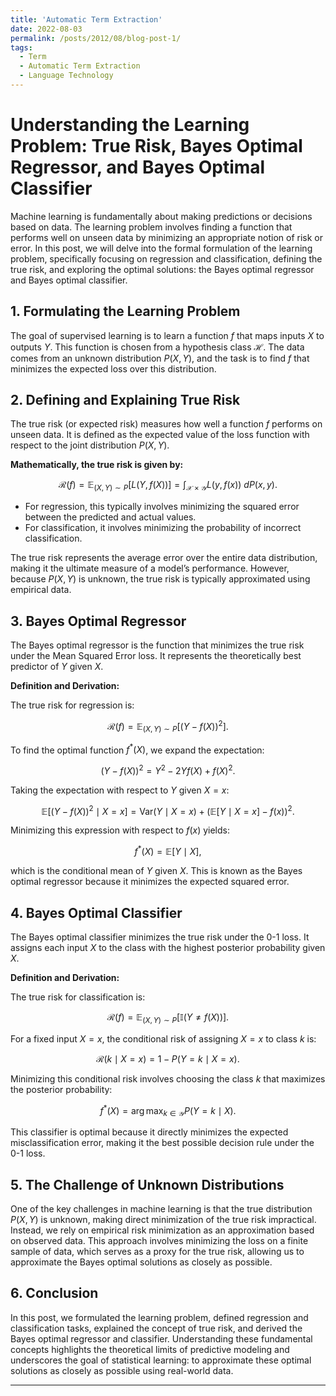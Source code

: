 ```yaml
---
title: 'Automatic Term Extraction'
date: 2022-08-03
permalink: /posts/2012/08/blog-post-1/
tags:
  - Term
  - Automatic Term Extraction
  - Language Technology
---
```





# Understanding the Learning Problem: True Risk, Bayes Optimal Regressor, and Bayes Optimal Classifier

Machine learning is fundamentally about making predictions or decisions based on data. The learning problem involves finding a function that performs well on unseen data by minimizing an appropriate notion of risk or error. In this post, we will delve into the formal formulation of the learning problem, specifically focusing on regression and classification, defining the true risk, and exploring the optimal solutions: the Bayes optimal regressor and Bayes optimal classifier.

## 1. Formulating the Learning Problem

The goal of supervised learning is to learn a function $f$ that maps inputs $X$ to outputs $Y$. This function is chosen from a hypothesis class $\mathcal{H}$. The data comes from an unknown distribution $P(X, Y)$, and the task is to find $f$ that minimizes the expected loss over this distribution.

## 2. Defining and Explaining True Risk

The true risk (or expected risk) measures how well a function $f$ performs on unseen data. It is defined as the expected value of the loss function with respect to the joint distribution $P(X, Y)$.

**Mathematically, the true risk is given by:**

$$ 
\mathcal{R}(f) = \mathbb{E}_{(X, Y) \sim P} \left[ L(Y, f(X)) \right] = \int_{\mathcal{X} \times \mathcal{Y}} L(y, f(x)) \ dP(x, y). 
$$

- For regression, this typically involves minimizing the squared error between the predicted and actual values.
- For classification, it involves minimizing the probability of incorrect classification.

The true risk represents the average error over the entire data distribution, making it the ultimate measure of a model’s performance. However, because $P(X, Y)$ is unknown, the true risk is typically approximated using empirical data.

## 3. Bayes Optimal Regressor

The Bayes optimal regressor is the function that minimizes the true risk under the Mean Squared Error loss. It represents the theoretically best predictor of $Y$ given $X$.

**Definition and Derivation:**

The true risk for regression is:

$$
\mathcal{R}(f) = \mathbb{E}_{(X, Y) \sim P} \left[(Y - f(X))^2\right].
$$

To find the optimal function $f^*(X)$, we expand the expectation:

$$
(Y - f(X))^2 = Y^2 - 2Yf(X) + f(X)^2.
$$

Taking the expectation with respect to $Y$ given $X = x$:

$$
\mathbb{E}[(Y - f(X))^2 \mid X = x] = \text{Var}(Y \mid X = x) + (\mathbb{E}[Y \mid X = x] - f(x))^2.
$$

Minimizing this expression with respect to $f(x)$ yields:

$$
f^*(X) = \mathbb{E}[Y \mid X],
$$

which is the conditional mean of $Y$ given $X$. This is known as the Bayes optimal regressor because it minimizes the expected squared error.

## 4. Bayes Optimal Classifier

The Bayes optimal classifier minimizes the true risk under the 0-1 loss. It assigns each input $X$ to the class with the highest posterior probability given $X$.

**Definition and Derivation:**

The true risk for classification is:

$$
\mathcal{R}(f) = \mathbb{E}_{(X, Y) \sim P} \left[ \mathbb{I}(Y \neq f(X)) \right].
$$

For a fixed input $X = x$, the conditional risk of assigning $X = x$ to class $k$ is:

$$
\mathcal{R}(k \mid X = x) = 1 - P(Y = k \mid X = x).
$$

Minimizing this conditional risk involves choosing the class $k$ that maximizes the posterior probability:

$$
f^*(X) = \arg\max_{k \in \mathcal{Y}} P(Y = k \mid X).
$$

This classifier is optimal because it directly minimizes the expected misclassification error, making it the best possible decision rule under the 0-1 loss.

## 5. The Challenge of Unknown Distributions

One of the key challenges in machine learning is that the true distribution $P(X, Y)$ is unknown, making direct minimization of the true risk impractical. Instead, we rely on empirical risk minimization as an approximation based on observed data. This approach involves minimizing the loss on a finite sample of data, which serves as a proxy for the true risk, allowing us to approximate the Bayes optimal solutions as closely as possible.

## 6. Conclusion

In this post, we formulated the learning problem, defined regression and classification tasks, explained the concept of true risk, and derived the Bayes optimal regressor and classifier. Understanding these fundamental concepts highlights the theoretical limits of predictive modeling and underscores the goal of statistical learning: to approximate these optimal solutions as closely as possible using real-world data.

------
